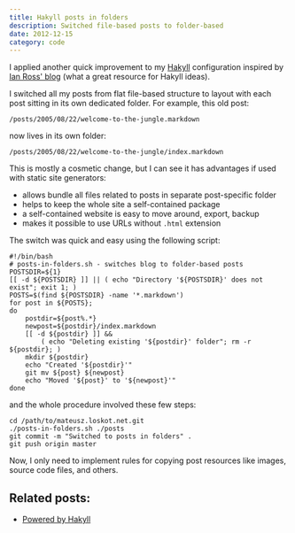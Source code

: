 ```yaml
---
title: Hakyll posts in folders
description: Switched file-based posts to folder-based
date: 2012-12-15
category: code
---
```


I applied another quick improvement to my [Hakyll](http://jaspervdj.be/hakyll/)
configuration inspired by [Ian Ross' blog](https://github.com/ian-ross/blog/) 
(what a great resource for Hakyll ideas).

I switched all my posts from flat file-based structure to layout with each
post sitting in its own dedicated folder. For example, this old post:

```
/posts/2005/08/22/welcome-to-the-jungle.markdown
```

now lives in its own folder:

```
/posts/2005/08/22/welcome-to-the-jungle/index.markdown
```

This is mostly a cosmetic change, but I can see it has advantages if used
with static site generators:
* allows bundle all files related to posts in separate post-specific folder
* helps to keep the whole site a self-contained package
* a self-contained website is easy to move around, export, backup
* makes it possible to use URLs without ```.html``` extension

The switch was quick and easy using the following script:

```
#!/bin/bash
# posts-in-folders.sh - switches blog to folder-based posts
POSTSDIR=${1}
[[ -d ${POSTSDIR} ]] || ( echo "Directory '${POSTSDIR}' does not exist"; exit 1; )
POSTS=$(find ${POSTSDIR} -name '*.markdown')
for post in ${POSTS};
do
    postdir=${post%.*}
    newpost=${postdir}/index.markdown
    [[ -d ${postdir} ]] && 
        ( echo "Deleting existing '${postdir}' folder"; rm -r ${postdir}; )
    mkdir ${postdir}
    echo "Created '${postdir}'"
    git mv ${post} ${newpost}
    echo "Moved '${post}' to '${newpost}'"
done
```

and the whole procedure involved these few steps:

```
cd /path/to/mateusz.loskot.net.git
./posts-in-folders.sh ./posts
git commit -m "Switched to posts in folders" .
git push origin master
```

Now, I only need to implement rules for copying post resources like images,
source code files, and others.

## Related posts:

* [Powered by Hakyll](/posts/2012/12/03/powered-by-hakyll/)
